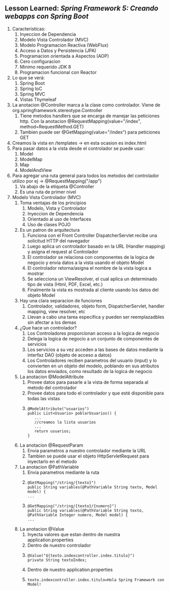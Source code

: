 ## Lesson Learned: *Spring Framework 5: Creando webapps con Spring Boot*
1. Caracteristicas:
   1. Inyeccion de Dependencia
   2. Modelo Vista Controlador (MVC)
   3. Modelo Programacion Reactiva (WebFlux)
   4. Acceso a Datos y Persistencia (JPA)
   5. Programacion orientada a Aspectos (AOP)
   6. Cero configuracion
   7. Minimo requerido JDK 8
   8. Programacion funcional con Reactor
2. Lo que se verá:
   1. Spring Boot
   2. Spring IoC
   3. Spring MVC
   4. Vistas Thymeleaf
3. La anotacion @Controller marca a la clase como controlador. Viene de org.springframework.stereotype.Controller
   1. Tiene metodos handlers que se encarga de manejar las peticiones http. Con la anotacion @RequestMapping(value="/index", method=RequestMethod.GET)
   2. Tambien puede ser @GetMapping(value="/index") para peticiones GET
4. Creamos la vista en /templates -> en esta ocasion es index.html
5. Para pasar datos a la vista desde el controlador se puede usar:
   1. Model
   2. ModelMap
   3. Map
   4. ModelAndView
6. Para agregar una ruta general para todos los metodos del controlador utilizo por ej -> @RequestMapping("/app")
   1. Va abajo de la etiqueta @Controller
   2. Es una ruta de primer nivel
7. Modelo Vista Controlador (MVC)
   1. Toma ventajas de los principios
      1. Modelo, Vista y Controlador
      2. Inyeccion de Dependencia
      3. Orientado al uso de Interfaces
      4. Uso de clases POJO
   2. Es un patron de arquitectura
      1. Funciona con el Front Controller DispatcherServlet recibe una solicitud HTTP del navegador
      2. Luego aplica un controlador basado en la URL (Handler mapping) y asigna el request al Controlador
      3. El controlador se relaciona con componentes de la logica de negocio y envia datos a la vista usando el objeto Model
      4. El controlador retorna/asigna el nombre de la vista logica a mostrar
      5. Se selecciona un ViewResolver, el cual aplica un determinado tipo de vista (Html, PDF, Excel, etc.)
      6. Finalmente la vista es mostrada al cliente usando los datos del objeto Model
   3. Hay una clara separacion de funciones
      1. Controlador, validadores, objeto form, DispatcherServlet, handler mapping, view resolver, etc
      2. Llevan a cabo una tarea especifica y pueden ser reemplazadbles sin afectar a los demas
   4. ¿Que hace un controlador?
      1. Los Controladores proporcionan acceso a la logica de negocio
      2. Delega la logica de negocio a un conjunto de componentes de servicios
      3. Los servicios a su vez acceden a las bases de datos mediante la interfaz DAO (objeto de acceso a datos)
      4. Los Controladores reciben parametros del usuario (input) y lo convierten en un objeto del modelo, poblando en sus atributos los datos enviados, como resultado de la logica de negocio
   5. La anotacion @ModelAttribute
      1. Provee datos para pasarle a la vista de forma separada al metodo del controlador
      2. Provee datos para todo el controlador y que esté disponible para todas las vistas
      3. ```
         @ModelAttribute("usuarios")
         public List<Usuario> poblarUsuarios() {
            ...
            //creamos la lista usuarios
            ...
            return usuarios;
         }
         ```
   6. La anotacion @RequestParam
      1. Envia parametros a nuestro controlador mediante la URL
      2. Tambien se puede usar el objeto HttpServletRequest para inyectarlo en el metodo
   7. La anotacion @PathVariable
      1. Envia parametros mediante la ruta
      2. ```
         @GetMapping("/string/{texto}")
         public String variables(@PathVariable String texto, Model model) {
         ...
         ```
      3. ```
         @GetMapping("/string/{texto}/{numero}")
         public String variables(@PathVariable String texto, @PathVariable Integer numero, Model model) {
         ...
         ```
   8. La anotacion @Value
      1. Inyecta valores que estan dentro de nuestra application.properties
      2. Dentro de nuestro controlador
      3. ```
         @Value("${texto.indexcontroller.index.titulo}")
         private String textoIndex;
         ```
      4. Dentro de nuestro application.properties
      5. ```
         texto.indexcontroller.index.titulo=Hola Spring Framework con Model!
         ```
         